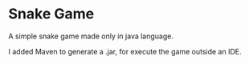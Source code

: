 # Snake Game
A simple snake game made only in java language. 

I added Maven to generate a .jar, for execute the game outside an IDE.
